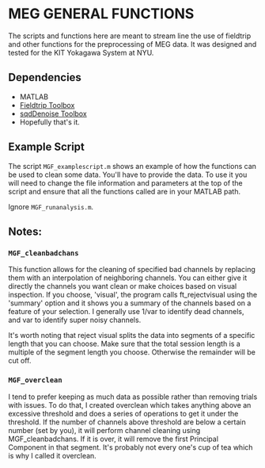 # MEG GENERAL FUNCTIONS
The scripts and functions here are meant to stream line the use of fieldtrip and other functions for the preprocessing of MEG data.
It was designed and tested for the KIT Yokagawa System at NYU.

## Dependencies
- MATLAB
- [Fieldtrip Toolbox](http://www.fieldtriptoolbox.org/)
- [sqdDenoise Toolbox](https://isr.umd.edu/Labs/CSSL/simonlab/Denoising.html)
- Hopefully that's it.

## Example Script
The script `MGF_examplescript.m` shows an example of how the functions can be used to clean some data.
You'll have to provide the data.
To use it you will need to change the file information and parameters at the top of the script and ensure that all the functions called
are in your MATLAB path.

Ignore `MGF_runanalysis.m`. 

## Notes:
### `MGF_cleanbadchans`
This function allows for the cleaning of specified bad channels by replacing them with an interpolation of neighboring channels.
You can either give it directly the channels you want clean or make choices based on visual inspection.
If you choose, 'visual', the program calls ft_rejectvisual using the 'summary' option and it shows you a summary of the channels based on a feature of your selection.
I generally use 1/var to identify dead channels, and var to identify super noisy channels.

It's worth noting that reject visual splits the data into segments of a specific length that you can choose.
Make sure that the total session length is a multiple of the segment length you choose.
Otherwise the remainder will be cut off.

### `MGF_overclean`
I tend to prefer keeping as much data as possible rather than removing trials with issues.
To do that, I created overclean which takes anything above an excessive threshold and does a series of operations to get it under the threshold.
If the number of channels above threshold are below a certain number (set by you), it will perform channel cleaning using MGF_cleanbadchans.
If it is over, it will remove the first Principal Component in that segment.
It's probably not every one's cup of tea which is why I called it overclean.
